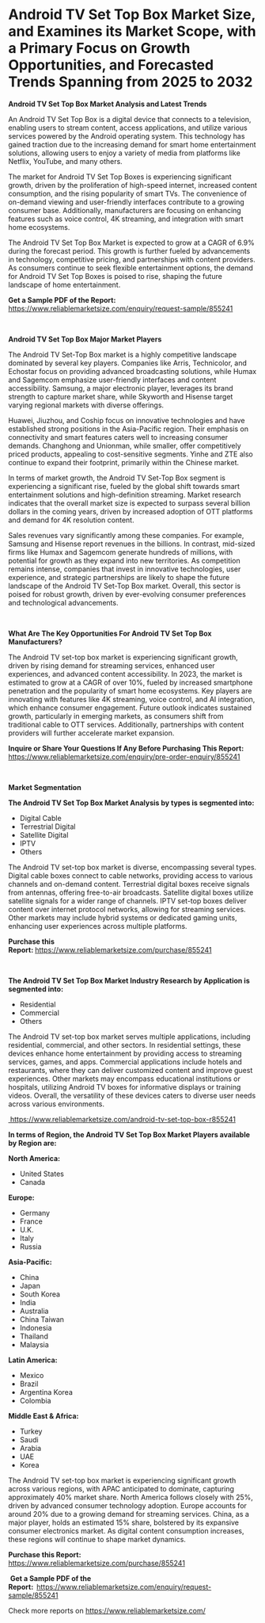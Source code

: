 <p><h1>Android TV Set Top Box Market Size, and Examines its Market Scope, with a Primary Focus on Growth Opportunities, and Forecasted Trends Spanning from 2025 to 2032</h1></p><p><strong>Android TV Set Top Box Market Analysis and Latest Trends</strong></p>
<p><p>An Android TV Set Top Box is a digital device that connects to a television, enabling users to stream content, access applications, and utilize various services powered by the Android operating system. This technology has gained traction due to the increasing demand for smart home entertainment solutions, allowing users to enjoy a variety of media from platforms like Netflix, YouTube, and many others.</p><p>The market for Android TV Set Top Boxes is experiencing significant growth, driven by the proliferation of high-speed internet, increased content consumption, and the rising popularity of smart TVs. The convenience of on-demand viewing and user-friendly interfaces contribute to a growing consumer base. Additionally, manufacturers are focusing on enhancing features such as voice control, 4K streaming, and integration with smart home ecosystems.</p><p>The Android TV Set Top Box Market is expected to grow at a CAGR of 6.9% during the forecast period. This growth is further fueled by advancements in technology, competitive pricing, and partnerships with content providers. As consumers continue to seek flexible entertainment options, the demand for Android TV Set Top Boxes is poised to rise, shaping the future landscape of home entertainment.</p></p>
<p><strong>Get a Sample PDF of the Report:&nbsp;</strong> <a href="https://www.reliablemarketsize.com/enquiry/request-sample/855241?utm_campaign=2755&utm_medium=2&utm_source=Github&utm_content=ia&utm_term=28022025&utm_id=android-tv-set-top-box">https://www.reliablemarketsize.com/enquiry/request-sample/855241</a></p>
<p>&nbsp;</p>
<p><strong>Android TV Set Top Box Major Market Players</strong></p>
<p><p>The Android TV Set-Top Box market is a highly competitive landscape dominated by several key players. Companies like Arris, Technicolor, and Echostar focus on providing advanced broadcasting solutions, while Humax and Sagemcom emphasize user-friendly interfaces and content accessibility. Samsung, a major electronic player, leverages its brand strength to capture market share, while Skyworth and Hisense target varying regional markets with diverse offerings.</p><p>Huawei, Jiuzhou, and Coship focus on innovative technologies and have established strong positions in the Asia-Pacific region. Their emphasis on connectivity and smart features caters well to increasing consumer demands. Changhong and Unionman, while smaller, offer competitively priced products, appealing to cost-sensitive segments. Yinhe and ZTE also continue to expand their footprint, primarily within the Chinese market.</p><p>In terms of market growth, the Android TV Set-Top Box segment is experiencing a significant rise, fueled by the global shift towards smart entertainment solutions and high-definition streaming. Market research indicates that the overall market size is expected to surpass several billion dollars in the coming years, driven by increased adoption of OTT platforms and demand for 4K resolution content.</p><p>Sales revenues vary significantly among these companies. For example, Samsung and Hisense report revenues in the billions. In contrast, mid-sized firms like Humax and Sagemcom generate hundreds of millions, with potential for growth as they expand into new territories. As competition remains intense, companies that invest in innovative technologies, user experience, and strategic partnerships are likely to shape the future landscape of the Android TV Set-Top Box market. Overall, this sector is poised for robust growth, driven by ever-evolving consumer preferences and technological advancements.</p></p>
<p>&nbsp;</p>
<p><strong>What Are The Key Opportunities For Android TV Set Top Box Manufacturers?</strong></p>
<p><p>The Android TV set-top box market is experiencing significant growth, driven by rising demand for streaming services, enhanced user experiences, and advanced content accessibility. In 2023, the market is estimated to grow at a CAGR of over 10%, fueled by increased smartphone penetration and the popularity of smart home ecosystems. Key players are innovating with features like 4K streaming, voice control, and AI integration, which enhance consumer engagement. Future outlook indicates sustained growth, particularly in emerging markets, as consumers shift from traditional cable to OTT services. Additionally, partnerships with content providers will further accelerate market expansion.</p></p>
<p><strong>Inquire or Share Your Questions If Any Before Purchasing This Report:</strong> <a href="https://www.reliablemarketsize.com/enquiry/pre-order-enquiry/855241?utm_campaign=2755&utm_medium=2&utm_source=Github&utm_content=ia&utm_term=28022025&utm_id=android-tv-set-top-box">https://www.reliablemarketsize.com/enquiry/pre-order-enquiry/855241</a></p>
<p>&nbsp;</p>
<p><strong>Market Segmentation</strong></p>
<p><strong>The Android TV Set Top Box Market Analysis by types is segmented into:</strong></p>
<p><ul><li>Digital Cable</li><li>Terrestrial Digital</li><li>Satellite Digital</li><li>IPTV</li><li>Others</li></ul></p>
<p><p>The Android TV set-top box market is diverse, encompassing several types. Digital cable boxes connect to cable networks, providing access to various channels and on-demand content. Terrestrial digital boxes receive signals from antennas, offering free-to-air broadcasts. Satellite digital boxes utilize satellite signals for a wider range of channels. IPTV set-top boxes deliver content over internet protocol networks, allowing for streaming services. Other markets may include hybrid systems or dedicated gaming units, enhancing user experiences across multiple platforms.</p></p>
<p><strong>Purchase this Report:&nbsp;</strong><a href="https://www.reliablemarketsize.com/purchase/855241?utm_campaign=2755&utm_medium=2&utm_source=Github&utm_content=ia&utm_term=28022025&utm_id=android-tv-set-top-box">https://www.reliablemarketsize.com/purchase/855241</a></p>
<p>&nbsp;</p>
<p><strong>The Android TV Set Top Box Market Industry Research by Application is segmented into:</strong></p>
<p><ul><li>Residential</li><li>Commercial</li><li>Others</li></ul></p>
<p><p>The Android TV set-top box market serves multiple applications, including residential, commercial, and other sectors. In residential settings, these devices enhance home entertainment by providing access to streaming services, games, and apps. Commercial applications include hotels and restaurants, where they can deliver customized content and improve guest experiences. Other markets may encompass educational institutions or hospitals, utilizing Android TV boxes for informative displays or training videos. Overall, the versatility of these devices caters to diverse user needs across various environments.</p></p>
<p><a href="https://www.reliablemarketsize.com/android-tv-set-top-box-r855241?utm_campaign=2755&utm_medium=2&utm_source=Github&utm_content=ia&utm_term=28022025&utm_id=android-tv-set-top-box">&nbsp;https://www.reliablemarketsize.com/android-tv-set-top-box-r855241</a></p>
<p><strong>In terms of Region, the Android TV Set Top Box Market Players available by Region are:</strong></p>
<p>
    <p> <strong> North America: </strong>
        <ul>
            <li>United States</li>
            <li>Canada</li>
        </ul>
        </p> 
    <p> <strong> Europe: </strong>
        <ul>
            <li>Germany</li>
            <li>France</li>
            <li>U.K.</li>
            <li>Italy</li>
            <li>Russia</li>
        </ul>
        </p> 
    <p> <strong> Asia-Pacific: </strong>
        <ul>
            <li>China</li>
            <li>Japan</li>
            <li>South Korea</li>
            <li>India</li>
            <li>Australia</li>
            <li>China Taiwan</li>
            <li>Indonesia</li>
            <li>Thailand</li>
            <li>Malaysia</li>
        </ul>
        </p> 
    <p> <strong> Latin America: </strong>
        <ul>
            <li>Mexico</li>
            <li>Brazil</li>
            <li>Argentina Korea</li>
            <li>Colombia</li>
        </ul>
        </p> 
    <p> <strong> Middle East & Africa: </strong>
        <ul>
            <li>Turkey</li>
            <li>Saudi</li>
            <li>Arabia</li>
            <li>UAE</li>
            <li>Korea</li>
        </ul>
    </p>
    </p>
<p><p>The Android TV set-top box market is experiencing significant growth across various regions, with APAC anticipated to dominate, capturing approximately 40% market share. North America follows closely with 25%, driven by advanced consumer technology adoption. Europe accounts for around 20% due to a growing demand for streaming services. China, as a major player, holds an estimated 15% share, bolstered by its expansive consumer electronics market. As digital content consumption increases, these regions will continue to shape market dynamics.</p></p>
<p><strong>Purchase this Report: </strong><a href="https://www.reliablemarketsize.com/purchase/855241?utm_campaign=2755&utm_medium=2&utm_source=Github&utm_content=ia&utm_term=28022025&utm_id=android-tv-set-top-box">https://www.reliablemarketsize.com/purchase/855241</a></p>
<p>&nbsp;<strong>Get a Sample PDF of the Report:&nbsp;&nbsp;</strong><a href="https://www.reliablemarketsize.com/enquiry/request-sample/855241?utm_campaign=2755&utm_medium=2&utm_source=Github&utm_content=ia&utm_term=28022025&utm_id=android-tv-set-top-box">https://www.reliablemarketsize.com/enquiry/request-sample/855241</a></p>
<p><strong></strong></p>
<p>Check more reports on <a href="https://www.reliablemarketsize.com/?utm_campaign=2755&utm_medium=2&utm_source=Github&utm_content=ia&utm_term=28022025&utm_id=android-tv-set-top-box">https://www.reliablemarketsize.com/</a></p>